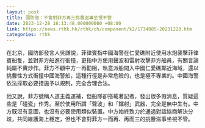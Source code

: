 ```yaml
---
layout: post
title: 國防部：不會對菲方再三挑釁滋事坐視不管
date: 2023-12-28 16:13:48.000000000 +08:00
link: https://news.rthk.hk/rthk/ch/component/k2/1734085-20231228.htm
categories: rthk
---
```


在北京，國防部發言人吳謙說，菲律賓指中國海警在仁愛礁附近使用水炮襲擊菲律賓船隻，並對菲方船進行衝撞，更指中方使用聲波和雷射攻擊菲方船員，有關言論純屬不實炒作。菲方不顧中方一再勸阻，執意派船闖入中國仁愛礁鄰近海域，還以挑釁性方式衝撞中國海警船，這種行徑是非常危險的，也是極不專業的。中國海警依法採取必要措施予以規制，完全合理合法。

他又說，菲方號稱人道主義運補，但船隊卻搭載著記者，發出很多假消息，質疑這些是「碰瓷」作秀。至於使用所謂「聲波」和「鐳射」武器，完全是無中生有。中方既沒有意圖，也沒有必要使用類似裝置。中方始終致力於通過對話協商解決分歧，共同維護海上穩定，但也不會對菲方一而再、再而三的挑釁滋事坐視不管。
